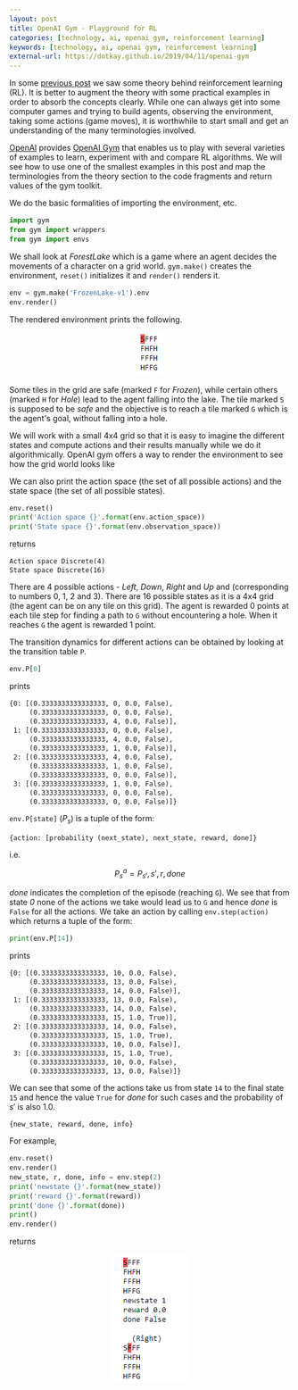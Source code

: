 ```yaml
---
layout: post
title: OpenAI Gym - Playground for RL
categories: [technology, ai, openai gym, reinforcement learning]
keywords: [technology, ai, openai gym, reinforcement learning]
external-url: https://dotkay.github.io/2019/04/11/openai-gym
---
```


In some [previous post]() we saw some theory behind reinforcement learning (RL). It is better to augment the theory with some practical examples in order to absorb the concepts clearly. While one can always get into some computer games and trying to build agents, observing the environment, taking some actions (game moves), it is worthwhile to start small and get an understanding of the many terminologies involved.

[OpenAI](https://openai.com/) provides [OpenAI Gym](https://gym.openai.com/) that enables us to play with several varieties of examples to learn, experiment with and compare RL algorithms. We will see how to use one of the smallest examples in this post and map the terminologies from the theory section to the code fragments and return values of the gym toolkit.

We do the basic formalities of importing the environment, etc.

```python
import gym
from gym import wrappers
from gym import envs
```

We shall look at *ForestLake* which is a game where an agent decides the movements of a character on a grid world. `gym.make()` creates the environment, `reset()` initializes it and `render()` renders it.

```python
env = gym.make('FrozenLake-v1').env
env.render()
```

The rendered environment prints the following.
<br>
<div class="img_container">
<center><img src="https://raw.githubusercontent.com/dotkay/tmp/main/rl_illustrations/frozenlake_gridworld.png"></center>
</div>

Some tiles in the grid are safe (marked `F` for *Frozen*), while certain others (marked `H` for *Hole*) lead to the agent falling into the lake. The tile marked `S` is supposed to be *safe* and the objective is to reach a tile marked `G` which is the agent's goal, without falling into a hole.

We will work with a small 4x4 grid so that it is easy to imagine the different states and compute actions and their results manually while we do it algorithmically. OpenAI gym offers a way to render the environment to see how the grid world looks like

We can also print the action space (the set of all possible actions) and the state space (the set of all possible states). 

```python
env.reset()
print('Action space {}'.format(env.action_space))
print('State space {}'.format(env.observation_space))
```
returns
```
Action space Discrete(4)
State space Discrete(16)
```

There are 4 possible actions - *Left*, *Down*, *Right* and *Up* and  (corresponding to numbers 0, 1, 2 and 3). There are 16 possible states as it is a 4x4 grid (the agent can be on any tile on this grid). The agent is rewarded 0 points at each tile step for finding a path to `G` without encountering a hole. When it reaches `G` the agent is rewarded 1 point.

The transition dynamics for different actions can be obtained by looking at the transition table `P`. 

```python
env.P[0]
```

prints
```
{0: [(0.3333333333333333, 0, 0.0, False),
     (0.3333333333333333, 0, 0.0, False),
     (0.3333333333333333, 4, 0.0, False)],
 1: [(0.3333333333333333, 0, 0.0, False),
     (0.3333333333333333, 4, 0.0, False),
     (0.3333333333333333, 1, 0.0, False)],
 2: [(0.3333333333333333, 4, 0.0, False),
     (0.3333333333333333, 1, 0.0, False),
     (0.3333333333333333, 0, 0.0, False)],
 3: [(0.3333333333333333, 1, 0.0, False),
     (0.3333333333333333, 0, 0.0, False),
     (0.3333333333333333, 0, 0.0, False)]}
```

`env.P[state]` ($P_s$) is a tuple of the form:

```
{action: [probability (next_state), next_state, reward, done]}
```
i.e.

$$
P_{s}^{a} = P_{s'}, s', r, done
$$

*done* indicates the completion of the episode (reaching `G`). We see that from state *0* none of the actions we take would lead us to `G` and hence *done* is `False` for all the actions. We take an action by calling `env.step(action)` which returns a tuple of the form:

```python
print(env.P[14])
```

prints
```
{0: [(0.3333333333333333, 10, 0.0, False), 
     (0.3333333333333333, 13, 0.0, False), 
     (0.3333333333333333, 14, 0.0, False)], 
 1: [(0.3333333333333333, 13, 0.0, False), 
     (0.3333333333333333, 14, 0.0, False), 
     (0.3333333333333333, 15, 1.0, True)],
 2: [(0.3333333333333333, 14, 0.0, False), 
     (0.3333333333333333, 15, 1.0, True), 
     (0.3333333333333333, 10, 0.0, False)], 
 3: [(0.3333333333333333, 15, 1.0, True), 
     (0.3333333333333333, 10, 0.0, False), 
     (0.3333333333333333, 13, 0.0, False)]}
```

We can see that some of the actions take us from state `14` to the final state `15` and hence the value `True` for *done* for such cases and the probability of $s'$ is also 1.0.
```
{new_state, reward, done, info}
```

For example,

```python
env.reset()
env.render()
new_state, r, done, info = env.step(2)
print('newstate {}'.format(new_state))
print('reward {}'.format(reward))
print('done {}'.format(done))
print()
env.render()
```
returns
<br>
<div class="img_container">
<center><img src="https://raw.githubusercontent.com/dotkay/tmp/main/rl_illustrations/frozenlake_one_step_action.png"></center>
</div>


